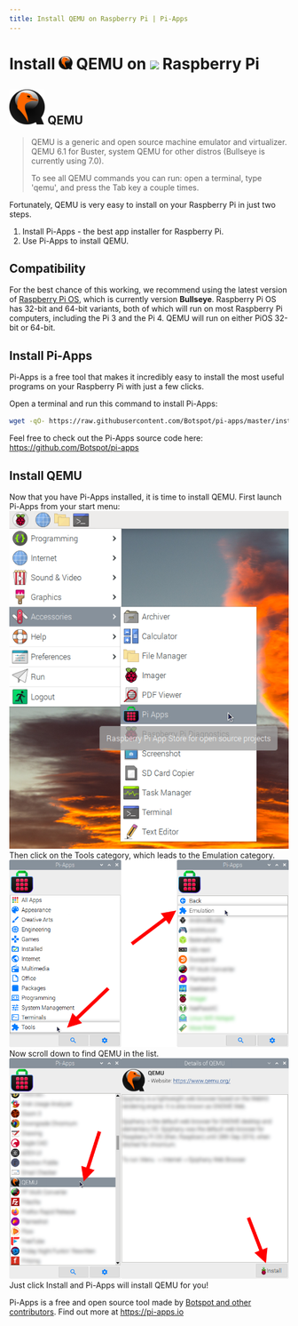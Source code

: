```yaml
---
title: Install QEMU on Raspberry Pi | Pi-Apps
---
```

<div class="simple-install-content content">

# Install <img src="/img/app-icons/QEMU/icon-64.png" height=24> QEMU on <img src=https://www.vectorlogo.zone/logos/raspberrypi/raspberrypi-icon.svg height=24> Raspberry Pi

## <img src="/img/app-icons/QEMU/icon-64.png"> QEMU
> QEMU is a generic and open source machine emulator and virtualizer.
> QEMU 6.1 for Buster, system QEMU for other distros (Bullseye is currently using 7.0).
> 
> To see all QEMU commands you can run: open a terminal, type 'qemu', and press the Tab key a couple times.

Fortunately, QEMU is very easy to install on your Raspberry Pi in just two steps.
1. Install Pi-Apps - the best app installer for Raspberry Pi.
2. Use Pi-Apps to install QEMU.
</div>
<div class="simple-install-content content">

## Compatibility
For the best chance of this working, we recommend using the latest version of [Raspberry Pi OS](https://www.raspberrypi.com/software/), which is currently version **Bullseye**.
Raspberry Pi OS has 32-bit and 64-bit variants, both of which will run on most Raspberry Pi computers, including the Pi 3 and the Pi 4.
QEMU will run on either PiOS 32-bit or 64-bit.
</div>
<div class="simple-install-content content">

## Install Pi-Apps

Pi-Apps is a free tool that makes it incredibly easy to install the most useful programs on your Raspberry Pi with just a few clicks.

Open a terminal and run this command to install Pi-Apps:
```bash
wget -qO- https://raw.githubusercontent.com/Botspot/pi-apps/master/install | bash
```
Feel free to check out the Pi-Apps source code here: https://github.com/Botspot/pi-apps
</div>
<div class="simple-install-content content">

## Install QEMU

Now that you have Pi-Apps installed, it is time to install QEMU.
First launch Pi-Apps from your start menu:
<img src="/img/start-menu.png">
Then click on the Tools category, which leads to the Emulation category.
<img src="/img/category-selections/Emulation.png">
Now scroll down to find QEMU in the list.
<img src="/img/app-icons/QEMU/app-selection.png">
Just click Install and Pi-Apps will install QEMU for you!
</div>
<div class="simple-install-content content">

Pi-Apps is a free and open source tool made by [Botspot and other contributors](/about/#contributors). Find out more at https://pi-apps.io
</div>
